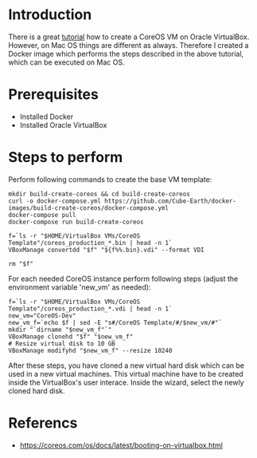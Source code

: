 # Introduction
There is a great [tutorial](https://coreos.com/os/docs/latest/booting-on-virtualbox.html) how to create a CoreOS VM on Oracle VirtualBox.
However, on Mac OS things are different as always.
Therefore I created a Docker image which performs the steps described in the above tutorial, which can be executed on Mac OS.

# Prerequisites
- Installed Docker
- Installed Oracle VirtualBox

# Steps to perform
Perform following commands to create the base VM template:
```
mkdir build-create-coreos && cd build-create-coreos
curl -o docker-compose.yml https://github.com/Cube-Earth/docker-images/build-create-coreos/docker-compose.yml
docker-compose pull
docker-compose run build-create-coreos

f=`ls -r "$HOME/VirtualBox VMs/CoreOS Template"/coreos_production_*.bin | head -n 1`
VBoxManage convertdd "$f" "${f%%.bin}.vdi" --format VDI

rm "$f"
```

For each needed CoreOS instance perform following steps (adjust the environment variable 'new_vm' as needed):
```
f=`ls -r "$HOME/VirtualBox VMs/CoreOS Template"/coreos_production_*.vdi | head -n 1`
new_vm="CoreOS-Dev"
new_vm_f=`echo $f | sed -E "s#/CoreOS Template/#/$new_vm/#"`
mkdir "`dirname "$new_vm_f"`"
VBoxManage clonehd "$f" "$new_vm_f"
# Resize virtual disk to 10 GB
VBoxManage modifyhd "$new_vm_f" --resize 10240
```
After these steps, you have cloned a new virtual hard disk which can be used in a new virtual machines. This virtual machine have to be created inside the VirtualBox's user interace. Inside the wizard, select the newly cloned hard disk.

# Referencs
- https://coreos.com/os/docs/latest/booting-on-virtualbox.html
